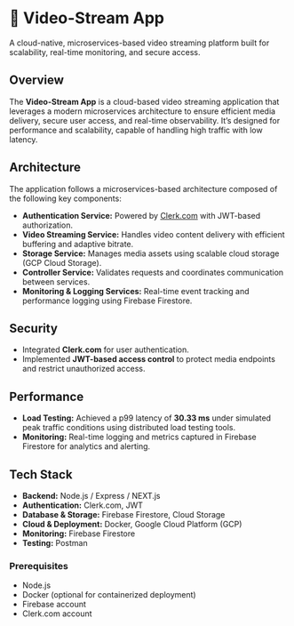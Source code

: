 # 🎥 Video-Stream App

A cloud-native, microservices-based video streaming platform built for scalability, real-time monitoring, and secure access.

## Overview
The **Video-Stream App** is a cloud-based video streaming application that leverages a modern microservices architecture to ensure efficient media delivery, secure user access, and real-time observability. It’s designed for performance and scalability, capable of handling high traffic with low latency.

## Architecture
The application follows a microservices-based architecture composed of the following key components:

- **Authentication Service:** Powered by [Clerk.com](https://clerk.com) with JWT-based authorization.
- **Video Streaming Service:** Handles video content delivery with efficient buffering and adaptive bitrate.
- **Storage Service:** Manages media assets using scalable cloud storage (GCP Cloud Storage).
- **Controller Service:** Validates requests and coordinates communication between services.
- **Monitoring & Logging Services:** Real-time event tracking and performance logging using Firebase Firestore.

## Security
- Integrated **Clerk.com** for user authentication.
- Implemented **JWT-based access control** to protect media endpoints and restrict unauthorized access.

## Performance
- **Load Testing:** Achieved a p99 latency of **30.33 ms** under simulated peak traffic conditions using distributed load testing tools.
- **Monitoring:** Real-time logging and metrics captured in Firebase Firestore for analytics and alerting.

## Tech Stack
- **Backend:** Node.js / Express / NEXT.js
- **Authentication:** Clerk.com, JWT
- **Database & Storage:** Firebase Firestore, Cloud Storage
- **Cloud & Deployment:** Docker, Google Cloud Platform (GCP)
- **Monitoring:** Firebase Firestore
- **Testing:** Postman

### Prerequisites
- Node.js
- Docker (optional for containerized deployment)
- Firebase account
- Clerk.com account


